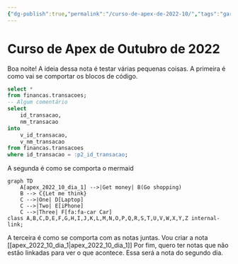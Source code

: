 ```yaml
---
{"dg-publish":true,"permalink":"/curso-de-apex-de-2022-10/","tags":"gardenEntry","dgHomeLink":true,"dgPassFrontmatter":false}
---
```


# Curso de Apex de Outubro de 2022
Boa noite!
A ideia dessa nota é testar várias pequenas coisas.
A primeira é como vai se comportar os blocos de código.
```sql
select *
from financas.transacoes;
-- Algum comentário
select
    id_transacao,
    nm_transacao
into
    v_id_transacao,
    v_nm_transacao
from financas.transacoes
where id_transacao = :p2_id_transacao;
```

A segunda é como se comporta o mermaid
```mermaid
graph TD
    A[apex_2022_10_dia_1] -->|Get money| B(Go shopping)
    B --> C{Let me think}
    C -->|One| D[Laptop]
    C -->|Two| E[iPhone]
    C -->|Three| F[fa:fa-car Car]
class A,B,C,D,E,F,G,H,I,J,K,L,M,N,O,P,Q,R,S,T,U,V,W,X,Y,Z internal-link;    
```
A terceira é como se comporta com as notas juntas. Vou criar a nota [[apex_2022_10_dia_1|apex_2022_10_dia_1]]
Por fim, quero ter notas que não estão linkadas para ver o que acontece. Essa será a nota do segundo dia.
